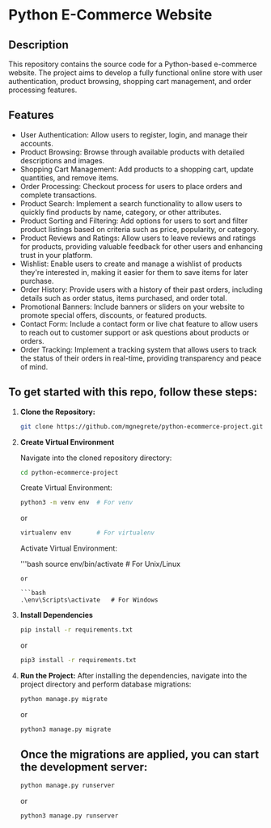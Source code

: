 # Python E-Commerce Website

## Description
This repository contains the source code for a Python-based e-commerce website. The project aims to develop a fully functional online store with user authentication, product browsing, shopping cart management, and order processing features.

## Features
- User Authentication: Allow users to register, login, and manage their accounts.
- Product Browsing: Browse through available products with detailed descriptions and images.
- Shopping Cart Management: Add products to a shopping cart, update quantities, and remove items.
- Order Processing: Checkout process for users to place orders and complete transactions.
- Product Search: Implement a search functionality to allow users to quickly find products by name, category, or other attributes.
- Product Sorting and Filtering: Add options for users to sort and filter product listings based on criteria such as price, popularity, or category.
- Product Reviews and Ratings: Allow users to leave reviews and ratings for products, providing valuable feedback for other users and enhancing trust in your platform.
- Wishlist: Enable users to create and manage a wishlist of products they're interested in, making it easier for them to save items for later purchase.
- Order History: Provide users with a history of their past orders, including details such as order status, items purchased, and order total.
- Promotional Banners: Include banners or sliders on your website to promote special offers, discounts, or featured products.
- Contact Form: Include a contact form or live chat feature to allow users to reach out to customer support or ask questions about products or orders.
- Order Tracking: Implement a tracking system that allows users to track the status of their orders in real-time, providing transparency and peace of mind.

## To get started with this repo, follow these steps:

1. **Clone the Repository:**
   
   ```bash
   git clone https://github.com/mgnegrete/python-ecommerce-project.git

1. **Create Virtual Environment**
    
    Navigate into the cloned repository directory:
    
    ```bash
    cd python-ecommerce-project
    ```
    
    Create Virtual Environment:

    ```bash
    python3 -m venv env  # For venv
    ```    
    or
    
    ```bash
    virtualenv env       # For virtualenv
    ```    
    Activate Virtual Environment:

    '''bash
    source env/bin/activate  # For Unix/Linux
    ```    
    or

    ```bash    
    .\env\Scripts\activate   # For Windows
    ```
1. **Install Dependencies**
    
    ```bash
    pip install -r requirements.txt
    ```    
    or

    ```bash
    pip3 install -r requirements.txt
    ```
1. **Run the Project:**
    After installing the dependencies, navigate into the project directory and perform database migrations:

   ```bash
   python manage.py migrate
    ```
   or
   
   ```bash
   python3 manage.py migrate
    ```
   ## Once the migrations are applied, you can start the development server:
    ```bash
    python manage.py runserver
    ```    
    or

    ```bash
    python3 manage.py runserver
    ```


